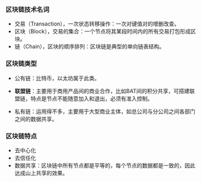 ### 区块链技术名词

* 交易（Transaction），一次状态转移操作：一次对键值对的增删改查。
* 区块（Block），交易的集合：一个节点将其某段时间内的所有交易打包形成区块。
* 链（Chain），区块的顺序排列：区块链是典型的单向链表结构。

### 区块链类型

* 公有链：比特币，以太坊属于此类。
* **联盟链**：主要用于商用产品间的商业合作，比如BAT间的积分共享，可搭建联盟链，特点是节点不能随意加入和退出，必须有准入控制。

* 私有链：运用得不多，主要用于大型商业主体，如总公司与分公司之间各部门之间的数据共享。

### 区块链特点

* 去中心化
* 去信任化
* 数据共享：区块链中所有节点都是平等的，每个节点的数据都是一致的，因此达成山上共享的效果。